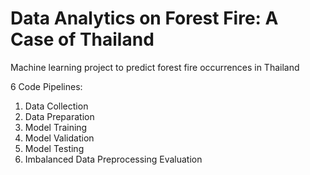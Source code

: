 # Data Analytics on Forest Fire: A Case of Thailand

Machine learning project to predict forest fire occurrences in Thailand

6 Code Pipelines:
1. Data Collection
2. Data Preparation
3. Model Training
4. Model Validation
5. Model Testing
6. Imbalanced Data Preprocessing Evaluation
